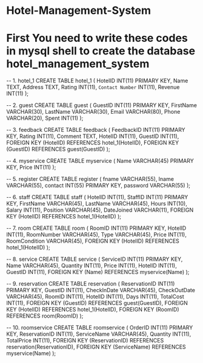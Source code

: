 # Hotel-Management-System
# First You need to write these codes in mysql shell to create the database hotel_management_system
-- 1. hotel_1
CREATE TABLE hotel_1 (
    HotelID INT(11) PRIMARY KEY,
    Name TEXT,
    Address TEXT,
    Rating INT(11),
    `Contact Number` INT(11),
    Revenue INT(11)
);

-- 2. guest
CREATE TABLE guest (
    GuestID INT(11) PRIMARY KEY,
    FirstName VARCHAR(30),
    LastName VARCHAR(30),
    Email VARCHAR(80),
    Phone VARCHAR(20),
    Spent INT(11)
);

-- 3. feedback
CREATE TABLE feedback (
    FeedbackID INT(11) PRIMARY KEY,
    Rating INT(11),
    Comment TEXT,
    HotelID INT(11),
    GuestID INT(11),
    FOREIGN KEY (HotelID) REFERENCES hotel_1(HotelID),
    FOREIGN KEY (GuestID) REFERENCES guest(GuestID)
);

-- 4. myservice
CREATE TABLE myservice (
    Name VARCHAR(45) PRIMARY KEY,
    Price INT(11)
);

-- 5. register
CREATE TABLE register (
    fname VARCHAR(55),
    lname VARCHAR(55),
    contact INT(55) PRIMARY KEY,
    password VARCHAR(55)
);

-- 6. staff
CREATE TABLE staff (
    HotelID INT(11),
    StaffID INT(11) PRIMARY KEY,
    FirstName VARCHAR(45),
    LastName VARCHAR(45),
    Hours INT(10),
    Salary INT(11),
    Position VARCHAR(45),
    DateJoined VARCHAR(11),
    FOREIGN KEY (HotelID) REFERENCES hotel_1(HotelID)
);

-- 7. room
CREATE TABLE room (
    RoomID INT(11) PRIMARY KEY,
    HotelID INT(11),
    RoomNumber VARCHAR(45),
    Type VARCHAR(45),
    Price INT(11),
    RoomCondition VARCHAR(45),
    FOREIGN KEY (HotelID) REFERENCES hotel_1(HotelID)
);

-- 8. service
CREATE TABLE service (
    ServiceID INT(11) PRIMARY KEY,
    Name VARCHAR(45),
    Quantity INT(11),
    Price INT(11),
    HotelID INT(11),
    GuestID INT(11),
    FOREIGN KEY (Name) REFERENCES myservice(Name)
);

-- 9. reservation
CREATE TABLE reservation (
    ReservationID INT(11) PRIMARY KEY,
    GuestID INT(11),
    CheckInDate VARCHAR(45),
    CheckOutDate VARCHAR(45),
    RoomID INT(11),
    HotelID INT(11),
    Days INT(11),
    TotalCost INT(11),
    FOREIGN KEY (GuestID) REFERENCES guest(GuestID),
    FOREIGN KEY (HotelID) REFERENCES hotel_1(HotelID),
    FOREIGN KEY (RoomID) REFERENCES room(RoomID)
);

-- 10. roomservice
CREATE TABLE roomservice (
    OrderID INT(11) PRIMARY KEY,
    ReservationID INT(11),
    ServiceName VARCHAR(45),
    Quantity INT(11),
    TotalPrice INT(11),
    FOREIGN KEY (ReservationID) REFERENCES reservation(ReservationID),
    FOREIGN KEY (ServiceName) REFERENCES myservice(Name)
);
